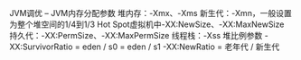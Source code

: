 
JVM调优 – JVM内存分配参数
堆内存：-Xmx、-Xms
新生代：-Xmn，一般设置为整个堆空间的1/4到1/3
Hot   Spot虚拟机中-XX:NewSize、-XX:MaxNewSize
持久代：-XX:PermSize、-XX:MaxPermSize
线程栈：-Xss
堆比例参数
-XX:SurvivorRatio = eden / s0 = eden / s1
-XX:NewRatio = 老年代 / 新生代




